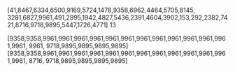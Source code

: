 [41,8467,6334,6500,9169,5724,1478,9358,6962,4464,5705,8145, 3281,6827,9961,491,2995,1942,4827,5436,2391,4604,3902,153,292,2382,7421,8716,9718,9895,5447,1726,4771]
13

[9358,9358,9961,9961,9961,9961,9961,9961,9961,9961,9961,9961,9961,9961,9961, 9961, 9718,9895,9895,9895,9895]
[9358,9358,9961,9961,9961,9961,9961,9961,9961,9961,9961,9961,9961,9961,9961, 8716, 9718,9895,9895,9895,9895]
